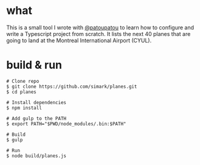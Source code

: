 # what

This is a small tool I wrote with [@patoupatou](https://github.com/patoupatou) to learn how to configure and write a Typescript project from scratch.  It lists the next 40 planes that are going to land at the Montreal International Airport (CYUL).

# build & run

```
# Clone repo
$ git clone https://github.com/simark/planes.git
$ cd planes

# Install dependencies
$ npm install

# Add gulp to the PATH
$ export PATH="$PWD/node_modules/.bin:$PATH"

# Build
$ gulp

# Run
$ node build/planes.js
```
